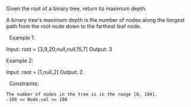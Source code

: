 Given the root of a binary tree, return its maximum depth.

A binary tree's maximum depth is the number of nodes along the longest path from the root node down to the farthest leaf node.

 
Example 1:

Input: root = [3,9,20,null,null,15,7]
Output: 3


Example 2:

Input: root = [1,null,2]
Output: 2


 
Constraints:


	The number of nodes in the tree is in the range [0, 104].
	-100 <= Node.val <= 100


